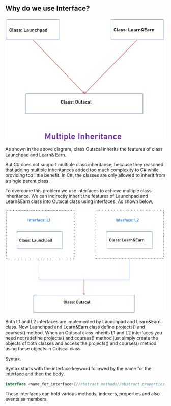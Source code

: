 ## Why do we use Interface?

![Source: PowerPoint](Images/1.png)

As shown in the above diagram, class Outscal inherits the features of class Launchpad and Learn& Earn.

But C# does not support multiple class inheritance, because they reasoned that adding multiple inheritances added too much complexity to C# while providing too little benefit. In C#, the classes are only allowed to inherit from a single parent class.

To overcome this problem we use interfaces to achieve multiple class inheritance. We can indirectly inherit the features of Launchpad and Learn&Earn class into Outscal class using interfaces. As shown below,

![Source: PowerPoint](Images/2.png)

Both L1 and L2 interfaces are implemented by Launchpad and Learn&Earn class. Now Launchpad and Learn&Earn class define projects() and courses() method. When an Outscal class inherits L1 and L2 interfaces you need not redefine projects() and courses() method just simply create the objects of both classes and access the projects() and courses() method using these objects in Outscal class

Syntax.

Syntax starts with the interface keyword followed by the name for the interface and then the body.

```C#
interface <name_for_interface>{//abstract methods//abstract properties.}
```

These interfaces can hold various methods, indexers, properties and also events as members.
